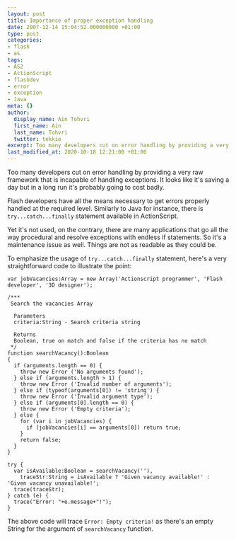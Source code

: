 ```yaml
---
layout: post
title: Importance of proper exception handling
date: 2007-12-14 15:04:52.000000000 +01:00
type: post
categories:
- flash
- as
tags:
- AS2
- ActionScript
- flashdev
- error
- exception
- Java
meta: {}
author:
  display_name: Ain Tohvri
  first_name: Ain
  last_name: Tohvri
  twitter: tekkie
excerpt: Too many developers cut on error handling by providing a very raw framework that is incapable of handling exceptions.
last_modified_at: 2020-10-18 12:21:00 +01:00
---
```

Too many developers cut on error handling by providing a very raw framework that is incapable of handling exceptions. It looks like it's saving a day but in a long run it's probably going to cost badly.

Flash developers have all the means necessary to get errors properly handled at the required level. Similarly to Java for instance, there is `try...catch...finally` statement available in ActionScript.

Yet it's not used, on the contrary, there are many applications that go all the way procedural and resolve exceptions with endless if statements. So it's a maintenance issue as well. Things are not as readable as they could be.

To emphasize the usage of `try...catch...finally` statement, here's a very straightforward code to illustrate the point:

```
var jobVacancies:Array = new Array('Actionscript programmer', 'Flash developer', '3D designer');

/***
 Search the vacancies Array

  Parameters
  criteria:String - Search criteria string

  Returns
  Boolean, true on match and false if the criteria has no match
 */
function searchVacancy():Boolean
{
  if (arguments.length == 0) {
    throw new Error ('No arguments found');
  } else if (arguments.length > 1) {
    throw new Error ('Invalid number of arguments');
  } else if (typeof(arguments[0]) != 'string') {
    throw new Error ('Invalid argument type');
  } else if (arguments[0].length == 0) {
    throw new Error ('Empty criteria');
  } else {
    for (var i in jobVacancies) {
      if (jobVacancies[i] == arguments[0]) return true;
    }
    return false;
  }
}

try {
  var isAvailable:Boolean = searchVacancy(''),
    traceStr:String = isAvailable ? 'Given vacancy available!' : 'Given vacancy unavailable!';
  trace(traceStr);
} catch (e) {
  trace("Error: "+e.message+"!");
}
```

The above code will trace `Error: Empty criteria!` as there's an empty String for the argument of `searchVacancy` function.
